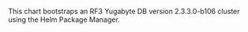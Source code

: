 This chart bootstraps an RF3 Yugabyte DB version 2.3.3.0-b106 cluster using the Helm Package Manager.
